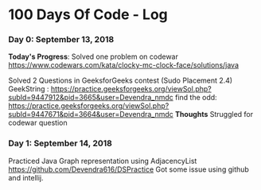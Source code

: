 # 100 Days Of Code - Log

### Day 0: September 13, 2018
**Today's Progress**: 
Solved one problem on codewar
https://www.codewars.com/kata/clocky-mc-clock-face/solutions/java

Solved 2 Questions in GeeksforGeeks contest (Sudo Placement 2.4) 
GeekString : https://practice.geeksforgeeks.org/viewSol.php?subId=9447912&pid=3665&user=Devendra_nmdc
find the odd: https://practice.geeksforgeeks.org/viewSol.php?subId=9447671&pid=3664&user=Devendra_nmdc
**Thoughts** Struggled for codewar question

### Day 1: September 14, 2018
Practiced Java Graph representation using AdjacencyList
https://github.com/Devendra616/DSPractice
Got some issue using github and intellij. 
